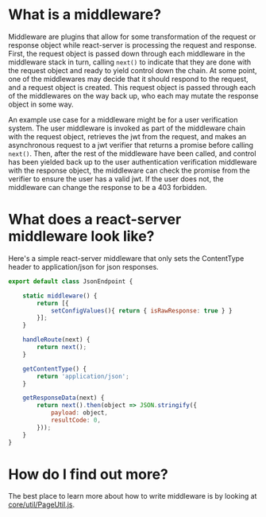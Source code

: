 # What is a middleware?

Middleware are plugins that allow for some transformation of the request or
response object while react-server is processing the request and response.
First, the request object is passed down through each middleware in the
middleware stack in turn, calling `next()` to indicate that they are done with
the request object and ready to yield control down the chain.  At some point,
one of the middlewares may decide that it should respond to the request, and a
request object is created.  This request object is passed through each of the
middlewares on the way back up, who each may mutate the response object in
some way.

An example use case for a middleware might be for a user verification system.
The user middleware is invoked as part of the middleware chain with the
request object, retrieves the jwt from the request, and makes an asynchronous
request to a jwt verifier that returns a promise before calling `next()`.
Then, after the rest of the middleware have been called, and control has been
yielded back up to the user authentication verification middleware with the
response object, the middleware can check the promise from the verifier to
ensure the user has a valid jwt.  If the user does not, the middleware can
change the response to be a 403 forbidden.


# What does a react-server middleware look like?

Here's a simple react-server middleware that only sets the ContentType header
to application/json for json responses.

```js
export default class JsonEndpoint {

	static middleware() {
		return [{
			setConfigValues(){ return { isRawResponse: true } }
		}];
	}

	handleRoute(next) {
		return next();
	}

	getContentType() {
		return 'application/json';
	}

	getResponseData(next) {
		return next().then(object => JSON.stringify({
			payload: object,
			resultCode: 0,
		}));
	}
}
```


# How do I find out more?

The best place to learn more about how to write middleware is by looking at
[core/util/PageUtil.js](/packages/react-server/core/util/PageUtil.js).

